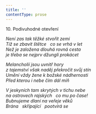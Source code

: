 ```yaml
---
title: ''
contentType: prose
---
```


10. Podivuhodné otevření

_Není zas tak těžké stvořit zemi  
Tíž se zbavit štětce   co se vrhá v let  
Než je založena dlouhá rovná cesta  
je třeba se nejprv džunglí prokácet_

_Melancholií jsou uvnitř hory  
z tajemství však naděj překročit svůj stín  
Umění vždy žene k božské nádhernosti  
Před kterou i nebe čím dál míň_

_V jeskyních tam skrytých v tichu nebe  
na ostrovech rajských   co mu po čase!  
Bubnujeme dlaní na veřeje věků  
Brána   skřípající   pootvírá se_
